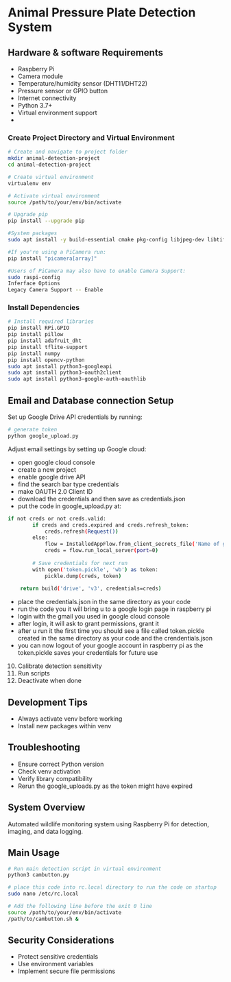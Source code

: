 # Animal Pressure Plate Detection System

## Hardware & software Requirements
- Raspberry Pi
- Camera module
- Temperature/humidity sensor (DHT11/DHT22)
- Pressure sensor or GPIO button
- Internet connectivity
- Python 3.7+
- Virtual environment support
- 
### Create Project Directory and Virtual Environment
```bash
# Create and navigate to project folder
mkdir animal-detection-project
cd animal-detection-project

# Create virtual environment
virtualenv env

# Activate virtual environment
source /path/to/your/env/bin/activate

# Upgrade pip
pip install --upgrade pip

#System packages
sudo apt install -y build-essential cmake pkg-config libjpeg-dev libtiff5-dev libpng-dev libavcodec-dev libavformat-dev libswscale-dev libv4l-dev libxvidcore-dev libx264-dev libfontconfig1-dev libcairo2-dev libgdk-pixbuf2.0-dev libpango1.0-dev libgtk2.0-dev libgtk-3-dev libatlas-base-dev gfortran libhdf5-dev libhdf5-serial-dev libhdf5-103 libqt5gui5 libqt5webkit5 libqt5test5 python3-pyqt5 python3-dev

#If you're using a PiCamera run:
pip install "picamera[array]"

#Users of PiCamera may also have to enable Camera Support:
sudo raspi-config
Inferface Options
Legacy Camera Support -- Enable
```

### Install Dependencies
```bash
# Install required libraries
pip install RPi.GPIO
pip install pillow
pip install adafruit_dht
pip install tflite-support
pip install numpy
pip install opencv-python
sudo apt install python3-googleapi
sudo apt install python3-oauth2client
sudo apt install python3-google-auth-oauthlib
```

## Email and Database connection Setup
Set up Google Drive API credentials by running:
```bash
# generate token
python google_upload.py
```
Adjust email settings by setting up Google cloud:
- open google cloud console
- create a new project
- enable google drive API
- find the search bar type credentials
- make OAUTH 2.0 Client ID
- download the credentials and then save as credentials.json
- put the code in google_upload.py at:
```bash
if not creds or not creds.valid:
        if creds and creds.expired and creds.refresh_token:
            creds.refresh(Request())
        else:
            flow = InstalledAppFlow.from_client_secrets_file('Name of generated .json file', SCOPES)
            creds = flow.run_local_server(port=0)
        
        # Save credentials for next run
        with open('token.pickle', 'wb') as token:
            pickle.dump(creds, token)
    
    return build('drive', 'v3', credentials=creds)
```
- place the credentials.json in the same directory as your code
- run the code you it will bring u to a google login page in raspberry pi
- login with the gmail you used in google cloud console
- after login, it will ask to grant permissions, grant it
- after u run it the first time you should see a file called token.pickle created in the same directory as your code and the crendentials.json
- you can now logout of your google account in raspberry pi as the token.pickle saves your credentials for future use

10. Calibrate detection sensitivity
11. Run scripts
12. Deactivate when done

## Development Tips
- Always activate venv before working
- Install new packages within venv

## Troubleshooting
- Ensure correct Python version
- Check venv activation
- Verify library compatibility
- Rerun the google_uploads.py as the token might have expired

## System Overview
Automated wildlife monitoring system using Raspberry Pi for detection, imaging, and data logging.


## Main Usage
```bash
# Run main detection script in virtual environment
python3 cambutton.py

# place this code into rc.local directory to run the code on startup
sudo nano /etc/rc.local

# Add the following line before the exit 0 line
source /path/to/your/env/bin/activate
/path/to/cambutton.sh &
```

## Security Considerations
- Protect sensitive credentials
- Use environment variables
- Implement secure file permissions
